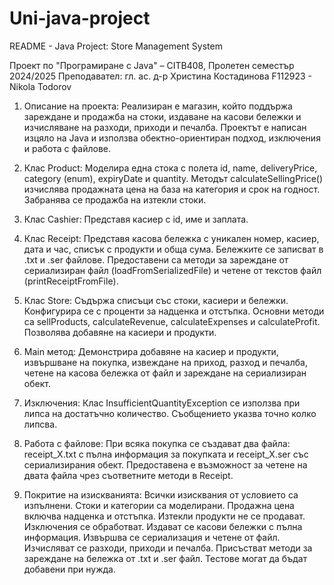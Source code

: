# Uni-java-project
README - Java Project: Store Management System

Проект по "Програмиране с Java" – CITB408, Пролетен семестър 2024/2025
Преподавател: гл. ас. д-р Христина Костадинова
F112923 - Nikola Todorov

1. Описание на проекта: Реализиран е магазин, който поддържа зареждане и продажба на стоки, издаване на касови бележки и изчисляване на разходи, приходи и печалба. Проектът е написан изцяло на Java и използва обектно-ориентиран подход, изключения и работа с файлове.

2. Клас Product: Моделира една стока с полета id, name, deliveryPrice, category (enum), expiryDate и quantity. Методът calculateSellingPrice() изчислява продажната цена на база на категория и срок на годност. Забранява се продажба на изтекли стоки.

3. Клас Cashier: Представя касиер с id, име и заплата.

4. Клас Receipt: Представя касова бележка с уникален номер, касиер, дата и час, списък с продукти и обща сума. Бележките се записват в .txt и .ser файлове. Предоставени са методи за зареждане от сериализиран файл (loadFromSerializedFile) и четене от текстов файл (printReceiptFromFile).

5. Клас Store: Съдържа списъци със стоки, касиери и бележки. Конфигурира се с проценти за надценка и отстъпка. Основни методи са sellProducts, calculateRevenue, calculateExpenses и calculateProfit. Позволява добавяне на касиери и продукти.

6. Main метод: Демонстрира добавяне на касиер и продукти, извършване на покупка, извеждане на приход, разход и печалба, четене на касова бележка от файл и зареждане на сериализиран обект.

7. Изключения: Клас InsufficientQuantityException се използва при липса на достатъчно количество. Съобщението указва точно колко липсва.

8. Работа с файлове: При всяка покупка се създават два файла: receipt\_X.txt с пълна информация за покупката и receipt\_X.ser със сериализирания обект. Предоставена е възможност за четене на двата файла чрез съответните методи в Receipt.

9. Покритие на изискванията: Всички изисквания от условието са изпълнени. Стоки и категории са моделирани. Продажна цена включва надценка и отстъпка. Изтекли продукти не се продават. Изключения се обработват. Издават се касови бележки с пълна информация. Извършва се сериализация и четене от файл. Изчисляват се разходи, приходи и печалба. Присъстват методи за зареждане на бележка от .txt и .ser файл. Тестове могат да бъдат добавени при нужда.
